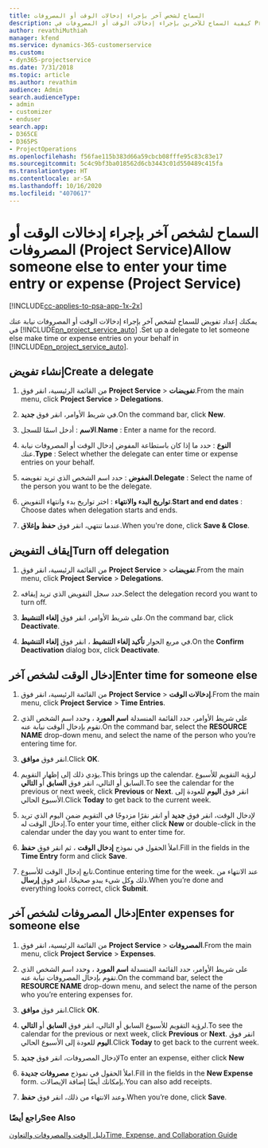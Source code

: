```yaml
---
title: السماح لشخص آخر بإجراء إدخالات الوقت أو المصروفات
description: كيفية السماح للآخرين بإجراء إدخالات الوقت أو المصروفات في Project Service
author: revathiMuthiah
manager: kfend
ms.service: dynamics-365-customerservice
ms.custom:
- dyn365-projectservice
ms.date: 7/31/2018
ms.topic: article
ms.author: revathim
audience: Admin
search.audienceType:
- admin
- customizer
- enduser
search.app:
- D365CE
- D365PS
- ProjectOperations
ms.openlocfilehash: f56fae115b383d66a59cbcb08fffe95c83c83e17
ms.sourcegitcommit: 5c4c9bf3ba018562d6cb3443c01d550489c415fa
ms.translationtype: HT
ms.contentlocale: ar-SA
ms.lasthandoff: 10/16/2020
ms.locfileid: "4070617"
---
```

# <a name="allow-someone-else-to-enter-your-time-entry-or-expense-project-service"></a><span data-ttu-id="210d5-103">السماح لشخص آخر بإجراء إدخالات الوقت أو المصروفات (Project Service)</span><span class="sxs-lookup"><span data-stu-id="210d5-103">Allow someone else to enter your time entry or expense (Project Service)</span></span>

[!INCLUDE[cc-applies-to-psa-app-1x-2x](../includes/cc-applies-to-psa-app-1x-2x.md)]

<span data-ttu-id="210d5-104">يمكنك إعداد تفويض للسماح لشخص آخر بإجراء إدخالات الوقت أو المصروفات نيابة عنك في [!INCLUDE[pn_project_service_auto](../includes/pn-project-service-auto.md)] .</span><span class="sxs-lookup"><span data-stu-id="210d5-104">Set up a delegate to let someone else make time or expense entries on your behalf in [!INCLUDE[pn_project_service_auto](../includes/pn-project-service-auto.md)].</span></span>  
  
## <a name="create-a-delegate"></a><span data-ttu-id="210d5-105">إنشاء تفويض</span><span class="sxs-lookup"><span data-stu-id="210d5-105">Create a delegate</span></span>  
  
1.  <span data-ttu-id="210d5-106">من القائمة الرئيسية، انقر فوق **Project Service** > **تفويضات**.</span><span class="sxs-lookup"><span data-stu-id="210d5-106">From the main menu, click **Project Service** > **Delegations**.</span></span>  
  
2.  <span data-ttu-id="210d5-107">في شريط الأوامر، انقر فوق **جديد**.</span><span class="sxs-lookup"><span data-stu-id="210d5-107">On the command bar, click **New**.</span></span>  
  
3. <span data-ttu-id="210d5-108">**الاسم** : أدخل اسمًا للسجل.</span><span class="sxs-lookup"><span data-stu-id="210d5-108">**Name** : Enter a name for the record.</span></span>  
  
4. <span data-ttu-id="210d5-109">**النوع** : حدد ما إذا كان باستطاعة المفوض إدخال الوقت أو المصروفات نيابة عنك.</span><span class="sxs-lookup"><span data-stu-id="210d5-109">**Type** : Select whether the delegate can enter time or expense entries on your behalf.</span></span>  
  
5. <span data-ttu-id="210d5-110">**المفوض** : حدد اسم الشخص الذي تريد تفويضه.</span><span class="sxs-lookup"><span data-stu-id="210d5-110">**Delegate** : Select the name of the person you want to be the delegate.</span></span>  
  
6. <span data-ttu-id="210d5-111">**تواريخ البدء والانتهاء** : اختر تواريخ بدء وانتهاء التفويض.</span><span class="sxs-lookup"><span data-stu-id="210d5-111">**Start and end dates** : Choose dates when delegation starts and ends.</span></span>  
  
7.  <span data-ttu-id="210d5-112">عندما تنتهي، انقر فوق **حفظ وإغلاق**.</span><span class="sxs-lookup"><span data-stu-id="210d5-112">When you're done, click **Save & Close**.</span></span>  
  
## <a name="turn-off-delegation"></a><span data-ttu-id="210d5-113">إيقاف التفويض</span><span class="sxs-lookup"><span data-stu-id="210d5-113">Turn off delegation</span></span>  
  
1.  <span data-ttu-id="210d5-114">من القائمة الرئيسية، انقر فوق **Project Service** > **تفويضات**.</span><span class="sxs-lookup"><span data-stu-id="210d5-114">From the main menu, click **Project Service** > **Delegations**.</span></span>  
  
2.  <span data-ttu-id="210d5-115">حدد سجل التفويض الذي تريد إيقافه.</span><span class="sxs-lookup"><span data-stu-id="210d5-115">Select the delegation record you want to turn off.</span></span>  
  
3.  <span data-ttu-id="210d5-116">على شريط الأوامر، انقر فوق **إلغاء التنشيط**.</span><span class="sxs-lookup"><span data-stu-id="210d5-116">On the command bar, click **Deactivate**.</span></span>  
  
4.  <span data-ttu-id="210d5-117">في مربع الحوار **تأكيد إلغاء التنشيط** ، انقر فوق **إلغاء التنشيط**.</span><span class="sxs-lookup"><span data-stu-id="210d5-117">On the **Confirm Deactivation** dialog box, click **Deactivate**.</span></span>  
  
## <a name="enter-time-for-someone-else"></a><span data-ttu-id="210d5-118">إدخال الوقت لشخص آخر</span><span class="sxs-lookup"><span data-stu-id="210d5-118">Enter time for someone else</span></span>  
  
1.  <span data-ttu-id="210d5-119">من القائمة الرئيسية، انقر فوق **Project Service** > **إدخالات الوقت**.</span><span class="sxs-lookup"><span data-stu-id="210d5-119">From the main menu, click **Project Service** > **Time Entries**.</span></span>  
  
2.  <span data-ttu-id="210d5-120">على شريط الأوامر، حدد القائمة المنسدلة **اسم المورد** ، وحدد اسم الشخص الذي تقوم بإدخال الوقت نيابة عنه.</span><span class="sxs-lookup"><span data-stu-id="210d5-120">On the command bar, select the **RESOURCE NAME** drop-down menu, and select the name of the person who you’re entering time for.</span></span>  
  
3.  <span data-ttu-id="210d5-121">انقر فوق **موافق**.</span><span class="sxs-lookup"><span data-stu-id="210d5-121">Click **OK**.</span></span>  
  
4.  <span data-ttu-id="210d5-122">يؤدي ذلك إلى إظهار التقويم.</span><span class="sxs-lookup"><span data-stu-id="210d5-122">This brings up the calendar.</span></span> <span data-ttu-id="210d5-123">لرؤية التقويم للأسبوع السابق أو التالي، انقر فوق **السابق** أو **التالي**.</span><span class="sxs-lookup"><span data-stu-id="210d5-123">To see the calendar for the previous or next week, click **Previous** or **Next**.</span></span> <span data-ttu-id="210d5-124">انقر فوق **اليوم** للعودة إلى الأسبوع الحالي.</span><span class="sxs-lookup"><span data-stu-id="210d5-124">Click **Today** to get back to the current week.</span></span>  
  
5.  <span data-ttu-id="210d5-125">لإدخال الوقت، انقر فوق **جديد** أو انقر نقرًا مزدوجًا في التقويم ضمن اليوم الذي تريد إدخال الوقت له.</span><span class="sxs-lookup"><span data-stu-id="210d5-125">To enter your time, either click **New** or double-click in the calendar under the day you want to enter time for.</span></span>  
  
6.  <span data-ttu-id="210d5-126">املأ الحقول في نموذج **إدخال الوقت‬** ، ثم انقر فوق **حفظ**.</span><span class="sxs-lookup"><span data-stu-id="210d5-126">Fill in the fields in the **Time Entry** form and click **Save**.</span></span>  
  
7.  <span data-ttu-id="210d5-127">تابع إدخال الوقت للأسبوع.</span><span class="sxs-lookup"><span data-stu-id="210d5-127">Continue entering time for the week.</span></span> <span data-ttu-id="210d5-128">عند الانتهاء من ذلك وكل شيء يبدو صحيحًا، انقر فوق **إرسال**.</span><span class="sxs-lookup"><span data-stu-id="210d5-128">When you’re done and everything looks correct, click **Submit**.</span></span>  
  
## <a name="enter-expenses-for-someone-else"></a><span data-ttu-id="210d5-129">إدخال المصروفات لشخص آخر</span><span class="sxs-lookup"><span data-stu-id="210d5-129">Enter expenses for someone else</span></span>  
  
1.  <span data-ttu-id="210d5-130">من القائمة الرئيسية، انقر فوق **Project Service** > **المصروفات**.</span><span class="sxs-lookup"><span data-stu-id="210d5-130">From the main menu, click **Project Service** > **Expenses**.</span></span>  
  
2.  <span data-ttu-id="210d5-131">على شريط الأوامر، حدد القائمة المنسدلة **اسم المورد** ، وحدد اسم الشخص الذي تقوم بإدخال المصروفات نيابة عنه.</span><span class="sxs-lookup"><span data-stu-id="210d5-131">On the command bar, select the **RESOURCE NAME** drop-down menu, and select the name of the person who you’re entering expenses for.</span></span>  
  
3.  <span data-ttu-id="210d5-132">انقر فوق **موافق**.</span><span class="sxs-lookup"><span data-stu-id="210d5-132">Click **OK**.</span></span>  
  
4.  <span data-ttu-id="210d5-133">لرؤية التقويم للأسبوع السابق أو التالي، انقر فوق **السابق** أو **التالي**.</span><span class="sxs-lookup"><span data-stu-id="210d5-133">To see the calendar for the previous or next week, click **Previous** or **Next**.</span></span> <span data-ttu-id="210d5-134">انقر فوق **اليوم** للعودة إلى الأسبوع الحالي.</span><span class="sxs-lookup"><span data-stu-id="210d5-134">Click **Today** to get back to the current week.</span></span>  
  
5.  <span data-ttu-id="210d5-135">لإدخال المصروفات، انقر فوق **جديد**</span><span class="sxs-lookup"><span data-stu-id="210d5-135">To enter an expense, either click **New**</span></span>  
  
6.  <span data-ttu-id="210d5-136">املأ الحقول في نموذج **مصروفات جديدة‬**.</span><span class="sxs-lookup"><span data-stu-id="210d5-136">Fill in the fields in the **New Expense** form.</span></span> <span data-ttu-id="210d5-137">بإمكانك أيضًا إضافة الإيصالات.</span><span class="sxs-lookup"><span data-stu-id="210d5-137">You can also add receipts.</span></span>  
  
7.  <span data-ttu-id="210d5-138">وعند الانتهاء من ذلك، انقر فوق **حفظ**.</span><span class="sxs-lookup"><span data-stu-id="210d5-138">When you’re done, click **Save**.</span></span>  
  
### <a name="see-also"></a><span data-ttu-id="210d5-139">راجع أيضًا</span><span class="sxs-lookup"><span data-stu-id="210d5-139">See Also</span></span>  
 [<span data-ttu-id="210d5-140">دليل الوقت والمصروفات والتعاون</span><span class="sxs-lookup"><span data-stu-id="210d5-140">Time, Expense, and Collaboration Guide</span></span>](../psa/time-expense-collaboration-guide.md)
